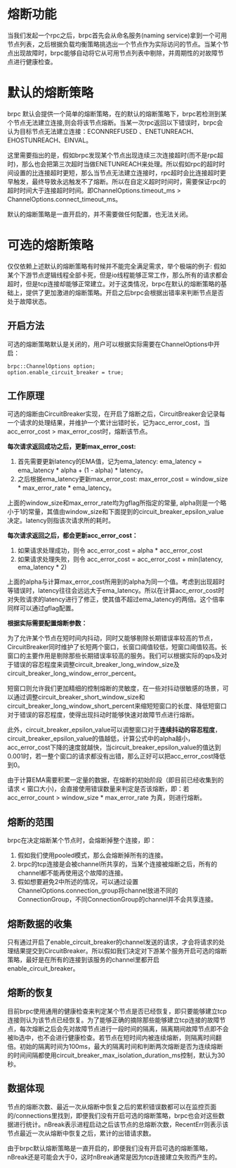 # 熔断功能
当我们发起一个rpc之后，brpc首先会从命名服务(naming service)拿到一个可用节点列表，之后根据负载均衡策略挑选出一个节点作为实际访问的节点。当某个节点出现故障时，brpc能够自动将它从可用节点列表中剔除，并周期性的对故障节点进行健康检查。

# 默认的熔断策略
brpc 默认会提供一个简单的熔断策略，在的默认的熔断策略下，brpc若检测到某个节点无法建立连接,则会将该节点熔断。当某一次rpc返回以下错误时，brpc会认为目标节点无法建立连接：ECONNREFUSED 、ENETUNREACH、EHOSTUNREACH、EINVAL。

这里需要指出的是，假如brpc发现某个节点出现连续三次连接超时(而不是rpc超时)，那么也会把第三次超时当做ENETUNREACH来处理。所以假如rpc的超时时间设置的比连接超时更短，那么当节点无法建立连接时，rpc超时会比连接超时更早触发，最终导致永远触发不了熔断。所以在自定义超时时间时，需要保证rpc的超时时间大于连接超时时间。即ChannelOptions.timeout_ms > ChannelOptions.connect_timeout_ms。

默认的熔断策略是一直开启的，并不需要做任何配置，也无法关闭。

# 可选的熔断策略
仅仅依赖上述默认的熔断策略有时候并不能完全满足需求，举个极端的例子: 假如某个下游节点逻辑线程全部卡死，但是io线程能够正常工作，那么所有的请求都会超时，但是tcp连接却能够正常建立。对于这类情况，brpc在默认的熔断策略的基础上，提供了更加激进的熔断策略。开启之后brpc会根据出错率来判断节点是否处于故障状态。

## 开启方法
可选的熔断策略默认是关闭的，用户可以根据实际需要在ChannelOptions中开启：
```
brpc::ChannelOptions option;
option.enable_circuit_breaker = true;
```

## 工作原理
可选的熔断由CircuitBreaker实现，在开启了熔断之后，CircuitBreaker会记录每一个请求的处理结果，并维护一个累计出错时长，记为acc_error_cost，当acc_error_cost > max_error_cost时，熔断该节点。

**每次请求返回成功之后，更新max_error_cost:**
1. 首先需要更新latency的EMA值，记为ema_latency:  ema_latency = ema_latency * alpha + (1 - alpha) * latency。
2. 之后根据ema_latency更新max_error_cost: max_error_cost = window_size * max_error_rate * ema_latency。


上面的window_size和max_error_rate均为gflag所指定的常量, alpha则是一个略小于1的常量，其值由window_size和下面提到的circuit_breaker_epsilon_value决定。latency则指该次请求所的耗时。

**每次请求返回之后，都会更新acc_error_cost：**
1. 如果请求处理成功，则令 acc_error_cost = alpha * acc_error_cost 
2. 如果请求处理失败，则令 acc_error_cost = acc_error_cost + min(latency, ema_latency * 2)


上面的alpha与计算max_error_cost所用到的alpha为同一个值。考虑到出现超时等错误时，latency往往会远远大于ema_latency。所以在计算acc_error_cost时对失败请求的latency进行了修正，使其值不超过ema_latency的两倍。这个倍率同样可以通过gflag配置。


**根据实际需要配置熔断参数：**

为了允许某个节点在短时间内抖动，同时又能够剔除长期错误率较高的节点，CircuitBreaker同时维护了长短两个窗口，长窗口阈值较低，短窗口阈值较高。长窗口的主要作用是剔除那些长期错误率较高的服务。我们可以根据实际的qps及对于错误的容忍程度来调整circuit_breaker_long_window_size及circuit_breaker_long_window_error_percent。

短窗口则允许我们更加精细的控制熔断的灵敏度，在一些对抖动很敏感的场景，可以通过调整circuit_breaker_short_window_size和circuit_breaker_long_window_short_percent来缩短短窗口的长度、降低短窗口对于错误的容忍程度，使得出现抖动时能够快速对故障节点进行熔断。

此外，circuit_breaker_epsilon_value可以调整窗口对于**连续抖动的容忍程度**，circuit_breaker_epsilon_value的值越低，计算公式中的alpha越小，acc_error_cost下降的速度就越快，当circuit_breaker_epsilon_value的值达到0.001时，若一整个窗口的请求都没有出错，那么正好可以把acc_error_cost降低到0。

由于计算EMA需要积累一定量的数据，在熔断的初始阶段（即目前已经收集到的请求 < 窗口大小)，会直接使用错误数量来判定是否该熔断，即：若 acc_error_count > window_size * max_error_rate 为真，则进行熔断。

## 熔断的范围
brpc在决定熔断某个节点时，会熔断掉整个连接，即：
1. 假如我们使用pooled模式，那么会熔断掉所有的连接。
2. brpc的tcp连接是会被channel所共享的，当某个连接被熔断之后，所有的channel都不能再使用这个故障的连接。
3. 假如想要避免2中所述的情况，可以通过设置ChannelOptions.connection_group将channel放进不同的ConnectionGroup，不同ConnectionGroup的channel并不会共享连接。

## 熔断数据的收集
只有通过开启了enable_circuit_breaker的channel发送的请求，才会将请求的处理结果提交到CircuitBreaker。所以假如我们决定对下游某个服务开启可选的熔断策略，最好是在所有的连接到该服务的channel里都开启enable_circuit_breaker。

## 熔断的恢复
目前brpc使用通用的健康检查来判定某个节点是否已经恢复，即只要能够建立tcp连接则认为该节点已经恢复。为了能够正确的摘除那些能够建立tcp连接的故障节点，每次熔断之后会先对故障节点进行一段时间的隔离，隔离期间故障节点即不会被lb选中，也不会进行健康检查。若节点在短时间内被连续熔断，则隔离时间翻倍。初始的隔离时间为100ms，最大的隔离时间和判断两次熔断是否为连续熔断的时间间隔都使用circuit_breaker_max_isolation_duration_ms控制，默认为30秒。

## 数据体现
节点的熔断次数、最近一次从熔断中恢复之后的累积错误数都可以在监控页面的/connections里找到，即便我们没有开启可选的熔断策略，brpc也会对这些数据进行统计。nBreak表示进程启动之后该节点的总熔断次数，RecentErr则表示该节点最近一次从熔断中恢复之后，累计的出错请求数。

由于brpc默认熔断策略是一直开启的，即便我们没有开启可选的熔断策略，nBreak还是可能会大于0，这时nBreak通常是因为tcp连接建立失败而产生的。

